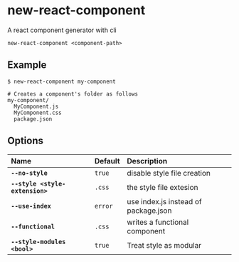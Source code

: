 # new-react-component

A react component generator with cli

```
new-react-component <component-path>
```


## Example
```
$ new-react-component my-component

# Creates a component's folder as follows
my-component/
  MyComponent.js
  MyComponent.css
  package.json
```



## Options


|Name|Default|Description|
|:--|:-----|:----------|
|**`--no-style`**|`true`|disable style file creation|
|**`--style <style-extension>`**|`.css`|the style file extesion|
|**`--use-index`**|`error`|use index.js instead of package.json|
|**`--functional`**|`.css`|writes a functional component|
|**`--style-modules <bool>`**|`true`|Treat style as modular|
